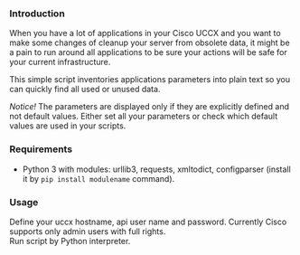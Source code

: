 ### Introduction
When you have a lot of applications in your Cisco UCCX and you want to make some changes of cleanup your server from obsolete data, it might be a pain to run around all applications to be sure your actions will be safe for your current infrastructure.  

This simple script inventories applications parameters into plain text so you can quickly find all used or unused data.  

_Notice!_ The parameters are displayed only if they are explicitly defined and not default values. Either set all your parameters or check which default values are used in your scripts.

### Requirements
- Python 3 with modules: urllib3, requests, xmltodict, configparser (install it by `pip install modulename` command).

### Usage
Define your uccx hostname, api user name and password. Currently Cisco supports only admin users with full rights.  
Run script by Python interpreter.
